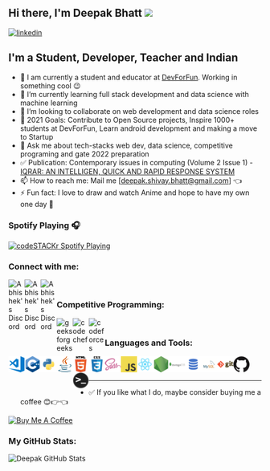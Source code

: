 ## Hi there, I'm Deepak Bhatt <img src="https://media.giphy.com/media/hvRJCLFzcasrR4ia7z/giphy.gif" width="25px">

[![linkedin](https://img.shields.io/badge/LinkedIn-0077B5?style=for-the-badge&logo=linkedin&logoColor=white)](https://www.linkedin.com/in/deepak-bhatt-b7959817b)

## I'm a Student, Developer, Teacher and Indian

- 🔭 I am currently a student and educator at [DevForFun][course]. Working in something cool 😉
- 🌱 I’m currently learning full stack development and data science with machine learning
- 👯 I’m looking to collaborate on web development and data science roles
- 🥅 2021 Goals: Contribute to Open Source projects, Inspire 1000+ students at DevForFun, Learn android development and making a move to Startup
- 💬 Ask me about tech-stacks web dev, data science, competitive programing and gate 2022 preparation
- ✅ Publication: Contemporary issues in computing (Volume 2 Issue 1) - [IQRAR: AN INTELLIGEN, QUICK AND RAPID RESPONSE SYSTEM](https://intelcomp-design.com/index.php/1-2020-109-113)
- 📫 How to reach me: Mail me [deepak.shivay.bhatt@gmail.com] 👈
- ⚡ Fun fact: I love to draw and watch Anime and hope to have my own one day 🤣

### Spotify Playing 🎧

[<img src="https://now-playing-codestackr.vercel.app/api/spotify-playing" alt="codeSTACKr Spotify Playing" width="350" />](https://open.spotify.com/user/31i3cbrpevzio4iop4b6b66kg4la)

### Connect with me:

<a href="https://www.linkedin.com/in/deepak-bhatt-b7959817b">
  <img align="left" alt="Abhishek's Discord" width="32px" src="https://raw.githubusercontent.com/peterthehan/peterthehan/master/assets/linkedin.svg" />
</a>
<a href="https://twitter.com/Deepakb62397486">
  <img align="left" alt="Abhishek's Discord" width="32px" src="https://raw.githubusercontent.com/peterthehan/peterthehan/master/assets/twitter.svg" />
</a>
<a href="https://www.youtube.com/channel/UCHlWou39mcTQcBkaj8ziOSQ">
  <img align="left" alt="Abhishek's Discord" width="32px" src="https://raw.githubusercontent.com/peterthehan/peterthehan/master/assets/youtube.svg" />
</a>

<br />

### Competitive Programming:

[<img align="left" alt="geeksforgeeks" width="32px" src="https://cdn.jsdelivr.net/npm/simple-icons@3.13.0/icons/geeksforgeeks.svg" />][gfg]
[<img align="left" alt="codechef" width="32px" src="https://cdn.jsdelivr.net/npm/simple-icons@3.13.0/icons/codechef.svg" />][codechef]
[<img align="left" alt="codeforces" width="32px" src="https://cdn.jsdelivr.net/npm/simple-icons@3.13.0/icons/codeforces.svg" />][codeforces]

<br />

### Languages and Tools:

<img align="left" alt="Visual Studio Code" width="32px" src="https://raw.githubusercontent.com/github/explore/80688e429a7d4ef2fca1e82350fe8e3517d3494d/topics/visual-studio-code/visual-studio-code.png" />
<img align="left" alt="cpp" width="32px" src="https://raw.githubusercontent.com/github/explore/80688e429a7d4ef2fca1e82350fe8e3517d3494d/topics/cpp/cpp.png" />
<img align="left" alt="python" width="32px" src="https://raw.githubusercontent.com/github/explore/80688e429a7d4ef2fca1e82350fe8e3517d3494d/topics/python/python.png" />
<img align="left" alt="java" width="32px" src="https://raw.githubusercontent.com/github/explore/80688e429a7d4ef2fca1e82350fe8e3517d3494d/topics/java/java.png" />
<img align="left" alt="HTML5" width="32px" src="https://raw.githubusercontent.com/github/explore/80688e429a7d4ef2fca1e82350fe8e3517d3494d/topics/html/html.png" />
<img align="left" alt="CSS3" width="32px" src="https://raw.githubusercontent.com/github/explore/80688e429a7d4ef2fca1e82350fe8e3517d3494d/topics/css/css.png" />
<img align="left" alt="Sass" width="32px" src="https://raw.githubusercontent.com/github/explore/80688e429a7d4ef2fca1e82350fe8e3517d3494d/topics/sass/sass.png" />
<img align="left" alt="JavaScript" width="32px" src="https://raw.githubusercontent.com/github/explore/80688e429a7d4ef2fca1e82350fe8e3517d3494d/topics/javascript/javascript.png" />
<img align="left" alt="React" width="32px" src="https://raw.githubusercontent.com/github/explore/80688e429a7d4ef2fca1e82350fe8e3517d3494d/topics/react/react.png" />
<img align="left" alt="Node.js" width="32px" src="https://raw.githubusercontent.com/github/explore/80688e429a7d4ef2fca1e82350fe8e3517d3494d/topics/nodejs/nodejs.png" />
<img align="left" alt="MongoDB" width="32px" src="https://raw.githubusercontent.com/github/explore/80688e429a7d4ef2fca1e82350fe8e3517d3494d/topics/mongodb/mongodb.png" />
<img align="left" alt="SQL" width="32px" src="https://raw.githubusercontent.com/github/explore/80688e429a7d4ef2fca1e82350fe8e3517d3494d/topics/sql/sql.png" />
<img align="left" alt="MySQL" width="32px" src="https://raw.githubusercontent.com/github/explore/80688e429a7d4ef2fca1e82350fe8e3517d3494d/topics/mysql/mysql.png" />
<img align="left" alt="Git" width="32px" src="https://raw.githubusercontent.com/github/explore/80688e429a7d4ef2fca1e82350fe8e3517d3494d/topics/git/git.png" />
<img align="left" alt="GitHub" width="32px" src="https://raw.githubusercontent.com/github/explore/78df643247d429f6cc873026c0622819ad797942/topics/github/github.png" />
<img align="left" alt="Terminal" width="32px" src="https://raw.githubusercontent.com/github/explore/80688e429a7d4ef2fca1e82350fe8e3517d3494d/topics/terminal/terminal.png" />

<br />
<br />

---

- ✅ If you like what I do, maybe consider buying me a coffee 😊👉👈

<a href="https://www.buymeacoffee.com/deathook" target="_blank"><img src="https://cdn.buymeacoffee.com/buttons/v2/default-red.png" alt="Buy Me A Coffee" width="150" ></a>

### My GitHub Stats:

<img align="left" alt="Deepak GitHub Stats" src="https://github-readme-stats.deathook007.vercel.app/api?username=deathook007&show_icons=true&hide_border=true&theme=gotham" />

[course]: https://chat.whatsapp.com/JIlA6oN8QP6E1C8DzYWjrg
[linkedin]: https://www.linkedin.com/in/deepak-bhatt-b7959817b
[twitter]: https://twitter.com/Deepakb62397486
[youtube]: https://www.youtube.com/channel/UCHlWou39mcTQcBkaj8ziOSQ
[gfg]: https://auth.geeksforgeeks.org/user/deepakshivaybhatt/practice/
[codechef]: https://www.codechef.com/users/deathook
[codeforces]: https://codeforces.com/profile/deathook
